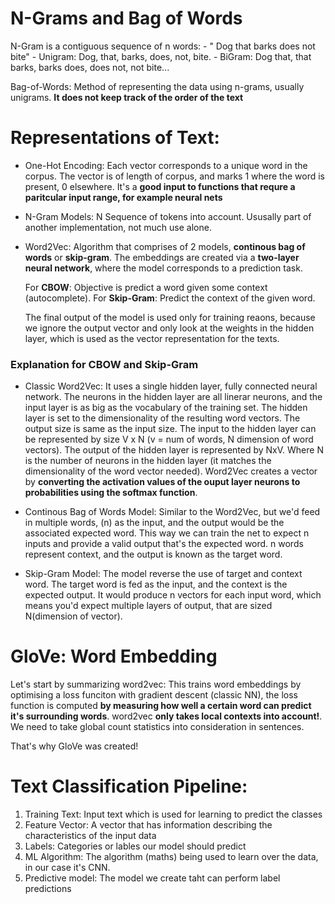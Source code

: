 # N-Grams and Bag of Words

N-Gram is a contiguous sequence of n words:
    - " Dog that barks does not bite"
    - Unigram: Dog, that, barks, does, not, bite.
    - BiGram: Dog that, that barks, barks does, does not, not bite...
    
Bag-of-Words: Method of representing the data using n-grams, usually unigrams.
  **It does not keep track of the order of the text**
  

# Representations of Text:

- One-Hot Encoding:
    Each vector corresponds to a unique word in the corpus. The vector is of length of corpus, and marks 1 where the word is present, 0 elsewhere. It's a **good input to functions that requre a paritcular input range, for example neural nets**
- N-Gram Models:
    N Sequence of tokens into account. Ususally part of another implementation, not much use alone.
- Word2Vec:
    Algorithm that comprises of 2 models, **continous bag of words** or **skip-gram**. The embeddings are created via a **two-layer neural network**, where the model corresponds to a prediction task.
    
    For **CBOW**: Objective is predict a word given some context (autocomplete). 
    For **Skip-Gram**: Predict the context of the given word. 

    The final output of the model is used only for training reaons, because we ignore the output vector and only look at the weights in the hidden layer, which is used as the vector representation for the texts.
    
    
### Explanation for CBOW and Skip-Gram

- Classic Word2Vec: 
It uses a single hidden layer, fully connected neural network. 
The neurons in the hidden layer are all linerar neurons, and the input layer is as big as the vocabulary of the training set.
The hidden layer is set to the dimensionality of the resulting word vectors. The output size is same as the input size.
The input to the hidden layer can be represented by size V x N (v = num of words, N dimension of word vectors). The output of the hidden layer is represented by NxV. 
Where N is the number of neurons in the hidden layer (it matches the dimensionality of the word vector needed). 
Word2Vec creates a vector by **converting the activation values of the ouput layer neurons to probabilities using the softmax function**. 


- Continous Bag of Words Model:
Similar to the Word2Vec, but we'd feed in multiple words, (n) as the input, and the output would be the associated expected word. This way we can train the net to expect n inputs and provide a valid output that's the expected word. 
n words represent context, and the output is known as the target word.

- Skip-Gram Model: 
The model reverse the use of target and context word. The target word is fed as the input, and the context is the expected output. 
It would produce n vectors for each input word, which means you'd expect multiple layers of output, that are sized N(dimension of vector). 

# GloVe: Word Embedding
Let's start by summarizing word2vec: This trains word embeddings by optimising a loss funciton with gradient descent (classic NN), the loss function is computed **by measuring how well a certain word can predict it's surrounding words**. word2vec **only takes local contexts into account!**. We need to take global count statistics into consideration in sentences.

That's why GloVe was created!






# Text Classification Pipeline:

1. Training Text: Input text which is used for learning to predict the classes
2. Feature Vector: A vector that has information describing the characteristics of the input data
3. Labels: Categories or lables our model should predict
4. ML Algorithm: The algorithm (maths) being used to learn over the data, in our case it's CNN.
5. Predictive model: The model we create taht can perform label predictions


    

